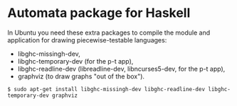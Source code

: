 # Automata package for Haskell

In Ubuntu you need these extra packages to compile the module and application for drawing piecewise-testable languages:

- libghc-missingh-dev,
- libghc-temporary-dev (for the p-t app),
- libghc-readline-dev (libreadline-dev, libncurses5-dev, for the p-t app),
- graphviz (to draw graphs "out of the box").

`$ sudo apt-get install libghc-missingh-dev libghc-readline-dev libghc-temporary-dev graphviz`
